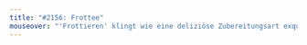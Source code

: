 ```yaml
---
title: "#2156: Frottee"
mouseover: "'Frottieren' klingt wie eine deliziöse Zubereitungsart exquisiter Mahlzeiten."
---
```


